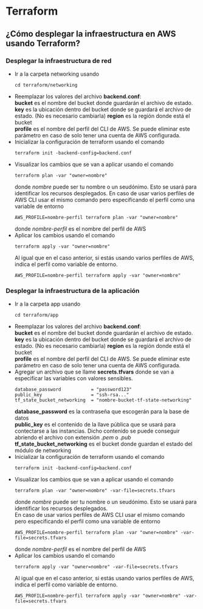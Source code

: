 # Terraform
## ¿Cómo desplegar la infraestructura en AWS usando Terraform?

### Desplegar la infraestructura de red

- Ir a la carpeta networking usando 
    ```console
    cd terraform/networking
    ```
- Reemplazar los valores del archivo **backend.conf**:  
    **bucket** es el nombre del bucket donde guardarán el archivo de estado.  
    **key** es la ubicación dentro del bucket donde se guardará el archivo de estado. (No es necesario cambiarla)
    **region** es la región donde está el bucket  
    **profile** es el nombre del perfil del CLI de AWS. Se puede eliminar este parámetro en caso de solo tener una cuenta de AWS configurada.
- Inicializar la configuración de terraform usando el comando
    ```console
    terraform init -backend-config=backend.conf
    ```
- Visualizar los cambios que se van a aplicar usando el comando
    ```console
    terraform plan -var "owner=nombre"
    ```
    donde *nombre* puede ser tu nombre o un seudónimo. Esto se usará para identificar los recursos desplegados.
    En caso de usar varios perfiles de AWS CLI usar el mismo comando pero especificando el perfil como una variable de entorno
    ```console
    AWS_PROFILE=nombre-perfil terraform plan -var "owner=nombre"
    ```
    donde *nombre-perfil* es el nombre del perfil de AWS
- Aplicar los cambios usando el comando
    ```console
    terraform apply -var "owner=nombre"
    ```
    Al igual que en el caso anterior, si estás usando varios perfiles de AWS, indica el perfil como variable de entorno.
     ```console
    AWS_PROFILE=nombre-perfil terraform apply -var "owner=nombre"
    ```

### Desplegar la infraestructura de la aplicación

- Ir a la carpeta app usando 
    ```console
    cd terraform/app
    ```
- Reemplazar los valores del archivo **backend.conf**:  
    **bucket** es el nombre del bucket donde guardarán el archivo de estado.  
    **key** es la ubicación dentro del bucket donde se guardará el archivo de estado. (No es necesario cambiarla)
    **region** es la región donde está el bucket  
    **profile** es el nombre del perfil del CLI de AWS. Se puede eliminar este parámetro en caso de solo tener una cuenta de AWS configurada.
- Agregar un archivo que se llame **secrets.tfvars** donde se van a especificar las variables con valores sensibles.
    ```
    database_password           = "password123"
    public_key                  = "ssh-rsa..."
    tf_state_bucket_networking  = "nombre-bucket-tf-state-networking"
    ```
    **database_password** es la contraseña que escogerán para la base de datos  
    **public_key** es el contenido de la llave pública que se usará para contectarse a las instancias. Dicho contenido se puede conseguir abriendo el archivo con extensión *.pem* o *.pub*  
    **tf_state_bucket_networking** es el bucket donde guardan el estado del módulo de networking  
- Inicializar la configuración de terraform usando el comando
    ```console
    terraform init -backend-config=backend.conf
    ```
- Visualizar los cambios que se van a aplicar usando el comando
    ```console
    terraform plan -var "owner=nombre" -var-file=secrets.tfvars
    ```
    donde *nombre* puede ser tu nombre o un seudónimo. Esto se usará para identificar los recursos desplegados.  
    En caso de usar varios perfiles de AWS CLI usar el mismo comando pero especificando el perfil como una variable de entorno
    ```console
    AWS_PROFILE=nombre-perfil terraform plan -var "owner=nombre" -var-file=secrets.tfvars
    ```
    donde *nombre-perfil* es el nombre del perfil de AWS
- Aplicar los cambios usando el comando
    ```console
    terraform apply -var "owner=nombre" -var-file=secrets.tfvars
    ```
    Al igual que en el caso anterior, si estás usando varios perfiles de AWS, indica el perfil como variable de entorno.
     ```console
    AWS_PROFILE=nombre-perfil terraform apply -var "owner=nombre" -var-file=secrets.tfvars
    ```

